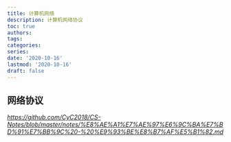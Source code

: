 ```yaml
---
title: 计算机网络
description: 计算机网络协议
toc: true
authors:
tags:
categories:
series:
date: '2020-10-16'
lastmod: '2020-10-16'
draft: false
---
```



## 网络协议

*https://github.com/CyC2018/CS-Notes/blob/master/notes/%E8%AE%A1%E7%AE%97%E6%9C%BA%E7%BD%91%E7%BB%9C%20-%20%E9%93%BE%E8%B7%AF%E5%B1%82.md*